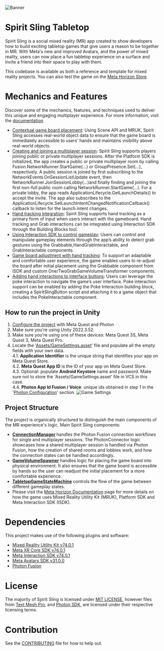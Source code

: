 ![Banner](./Documentation/Images/SpiritSling_Marketing_SmallLandscape.png)

# Spirit Sling Tabletop
Spirit Sling is a social mixed reality (MR) app created to show developers how to build exciting tabletop games that give users a reason to be together in MR. With Meta's new and improved Avatars, and the power of mixed reality, users can now place a fun tabletop experience on a surface and invite a friend into their space to play with them.

This codebase is available as both a reference and template for mixed reality projects. You can also test the game on the [Meta Horizon Store](https://www.meta.com/en-gb/experiences/spirit-sling-tabletop/26801347429479910/).

# Mechanics and Features
Discover some of the mechanics, features, and techniques used to deliver this unique and engaging multiplayer experience. For more information, visit the [documentation](https://developers.meta.com/horizon/documentation/unity/spirit-sling/).

- [Contextual game board placement](https://developers.meta.com/horizon/documentation/unity/spirit-sling/#contextual-board-placement-mixed-reality-utility-kit--other-tips): Using Scene API and MRUK, Spirit Sling accesses real-world object data to ensure that the game board is immediately accessible to users’ hands and maintains visibility above real-world objects.
- [Creating and joining a multiplayer session](https://developers.meta.com/horizon/documentation/unity/spirit-sling/#creating-a-multiplayer-session): Spirit Sling supports players joining public or private multiplayer sessions. After the Platform SDK is initialized, the app creates a public or private multiplayer room by calling Fusion.NetworkRunner.StartGame(...) or GroupPresence.Set(...), respectively. A public session is joined by first subscribing to the NetworkEvents.OnSessionListUpdate event, then NetworkRunner.JoinSessionLobby(...)and finally finding and joining the first non-full public room calling NetworkRunner.StartGame(...). For a private lobby, the app reads ApplicationLifecycle.GetLaunchDetails() to accept the invite. The app also subscribes to the ApplicationLifecycle.SetLaunchIntentChangedNotificationCallback() callback to listen for the launch intent changes.
- [Hand tracking integration](https://developers.meta.com/horizon/documentation/unity/spirit-sling/#intractable-virtual-objects-using-isdk-and-physics-to-enhance-gameplay): Spirit Sling supports hand tracking as a primary form of input when users interact with the gameboard. Hand tracking and Grab interactions can be integrated using Interaction SDK through the Building Blocks tool.
- [Using Interaction SDK to control gameplay](https://developers.meta.com/horizon/documentation/unity/spirit-sling/#using-isdk-to-control-gameplay-elements): Users can control and manipulate gameplay elements through the app’s ability to detect grab gestures using the Grabbable,HandGrabInteractable, and GrabInteractable components.
- [Game board adjustment with hand tracking](https://developers.meta.com/horizon/documentation/unity/spirit-sling/#manual-board-adjustment-with-hand-tracking): To support an adaptable and comfortable user experience, the game enables users to re-adjust the board after initial placement using the Grabbable component from ISDK and custom One/TwoGrabGameVolumeTransformer components.
- [Adding hand interactions to interface buttons](https://developers.meta.com/horizon/documentation/unity/spirit-sling/#adding-hand-interaction-to-interface-buttons): Users can leverage the poke interaction to navigate the game’s user interface. Poke interaction support can be enabled by adding the Poke Interaction building block, creating a SpiritSlingButton script and attaching it to a game object that includes the PokeInteractable component.

## How to run the project in Unity
1. [Configure the project](./Documentation/ProjectConfiguration.md) with Meta Quest and Photon
2. Make sure you're using Unity 2022.3.52.
3. Make sure you're using one of these devices: Meta Quest 3S, Meta Quest 3, Meta Quest Pro.
4. Locate the '[Assets/GameSettings.asset](./Assets/GameSettings.asset)' file and populate all the empty fields with your own data.  
4.1. **Application Identifier** is the unique string that identifies your app on Meta Quest Store.  
4.2. **Meta Quest App ID** is the ID of your app on Meta Quest Store.  
4.3. Optional: populate **Android Keystore** name and password. Make sure not to store the 'Assets/GameSettings.asset' file in VCS in this case.  
4.4. **Photon App Id Fusion / Voice**: unique ids obtained in step 1 in the '[Photon Configuration](./Documentation/ProjectConfiguration.md#photon-configuration)' section.
![Game Settings](./Documentation/Images/GameSettings.png)

## Project Structure
The project is organically structured to distinguish the main components of the MR experience's logic. Main Spirit Sling components:
- **[ConnectionManager](Assets/SpiritSling/Common/Networking/Scripts/ConnectionManager.cs)** handles the Photon Fusion connection workflows for single and multiplayer sessions. The PhotonConnector logic showcases how a shared multiplayer session is handled via Photon Fusion, how the creation of shared rooms and lobbies work, and how the connection states can be handled accordingly.
- **[GameVolumeSpawner](Assets/SpiritSling/TableTop/GameVolume/Scripts/GameVolumeSpawner.cs)** handles logic for placing the game board into physical environment. It also ensures that the game board is accessible by hands so the user can readjust the initial placement for a more comfortable experience.
- **[TabletopGameStateMachine](Assets/SpiritSling/TableTop/Gameplay/Scripts/Tabletop/TabletopGameStateMachine.cs)** controls the flow of the game between different gameplay states.
- Please visit the [Meta Horizon Documentation](https://developers.meta.com/horizon/documentation/unity/spirit-sling/#intractable-virtual-objects-using-isdk-and-physics-to-enhance-gameplay) page for more details on how the game uses Mixed Reality Utility Kit (MRUK), Platform SDK and Meta Interaction SDK (ISDK).

# Dependencies
This project makes use of the following plugins and software:
- [Mixed Reality Utility Kit v74.0.1](https://developers.meta.com/horizon/documentation/unity/unity-mr-utility-kit-overview/)
- [Meta XR Core SDK v74.0.1](https://developers.meta.com/horizon/downloads/package/meta-xr-core-sdk)
- [Meta Interaction SDK v74.0.1](https://developers.meta.com/horizon/documentation/unity/unity-isdk-interaction-sdk-overview/)
- [Meta Avatars SDK v31.0.0](https://developers.meta.com/horizon/documentation/unity/meta-avatars-overview/)
- [Photon Fusion](https://doc.photonengine.com/fusion/current/getting-started/fusion-intro)

# License
The majority of Spirit Sling is licensed under [MIT LICENSE](./LICENSE), however files from [Text Mesh Pro](http://www.unity3d.com/legal/licenses/Unity_Companion_License), and [Photon SDK](./Assets/Photon/LICENSE), are licensed under their respective licensing terms.

# Contribution
See the [CONTRIBUTING](./CONTRIBUTING.md) file for how to help out.
